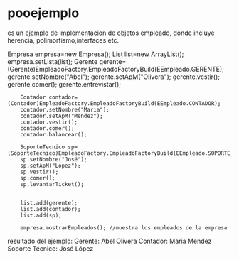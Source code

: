# pooejemplo

es un ejemplo de implementacion de objetos empleado, donde incluye herencia, polimorfismo,interfaces etc.

Empresa empresa=new Empresa();
	    List<Empleado> list=new ArrayList<Empleado>();
		empresa.setLista(list);
		Gerente gerente=(Gerente)EmpleadoFactory.EmpleadoFactoryBuild(EEmpleado.GERENTE);
		gerente.setNombre("Abel");
		gerente.setApM("Olivera");
		gerente.vestir();
		gerente.comer();
	    gerente.entrevistar();
	    
		Contador contador=(Contador)EmpleadoFactory.EmpleadoFactoryBuild(EEmpleado.CONTADOR);
		contador.setNombre("Maria");
		contador.setApM("Mendez");
		contador.vestir();
		contador.comer();
		contador.balancear();
		
		SoporteTecnico sp=(SoporteTecnico)EmpleadoFactory.EmpleadoFactoryBuild(EEmpleado.SOPORTE_TECNICO);
		sp.setNombre("José");
		sp.setApM("López");
		sp.vestir();
		sp.comer();
		sp.levantarTicket();
		
		
		list.add(gerente);
		list.add(contador);
		list.add(sp);
		
		empresa.mostrarEmpleados(); //muestra los empleados de la empresa 
    
    
resultado del ejemplo:
Gerente: Abel Olivera
Contador: Maria Mendez
Soporte Técnico: José López

